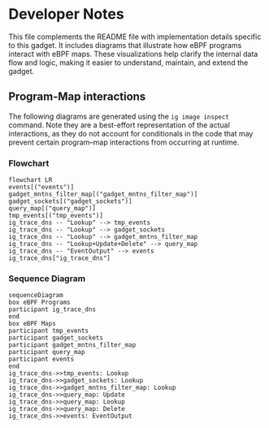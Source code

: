 # Developer Notes

This file complements the README file with implementation details specific to this gadget. It includes diagrams that illustrate how eBPF programs interact with eBPF maps. These visualizations help clarify the internal data flow and logic, making it easier to understand, maintain, and extend the gadget.

## Program-Map interactions

The following diagrams are generated using the `ig image inspect` command. Note they are a best-effort representation of the actual interactions, as they do not account for conditionals in the code that may prevent certain program–map interactions from occurring at runtime.

### Flowchart

```mermaid
flowchart LR
events[("events")]
gadget_mntns_filter_map[("gadget_mntns_filter_map")]
gadget_sockets[("gadget_sockets")]
query_map[("query_map")]
tmp_events[("tmp_events")]
ig_trace_dns -- "Lookup" --> tmp_events
ig_trace_dns -- "Lookup" --> gadget_sockets
ig_trace_dns -- "Lookup" --> gadget_mntns_filter_map
ig_trace_dns -- "Lookup+Update+Delete" --> query_map
ig_trace_dns -- "EventOutput" --> events
ig_trace_dns["ig_trace_dns"]
```

### Sequence Diagram

```mermaid
sequenceDiagram
box eBPF Programs
participant ig_trace_dns
end
box eBPF Maps
participant tmp_events
participant gadget_sockets
participant gadget_mntns_filter_map
participant query_map
participant events
end
ig_trace_dns->>tmp_events: Lookup
ig_trace_dns->>gadget_sockets: Lookup
ig_trace_dns->>gadget_mntns_filter_map: Lookup
ig_trace_dns->>query_map: Update
ig_trace_dns->>query_map: Lookup
ig_trace_dns->>query_map: Delete
ig_trace_dns->>events: EventOutput
```
